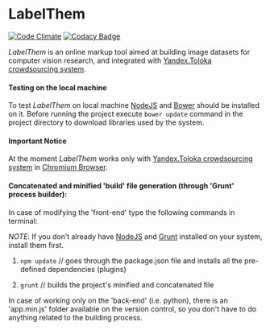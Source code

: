 # LabelThem

[![Code Climate](https://codeclimate.com/github/innosoft-pro/label-them/badges/gpa.svg)](https://codeclimate.com/github/innosoft-pro/label-them)
[![Codacy Badge](https://api.codacy.com/project/badge/Grade/735a6f0a94844ce686d680a0d4474789)](https://www.codacy.com/app/LabelThem/label-them?utm_source=github.com&amp;utm_medium=referral&amp;utm_content=innosoft-pro/label-them&amp;utm_campaign=Badge_Grade)

*LabelThem* is an online markup tool aimed at building image datasets for computer vision research, and integrated with [Yandex.Toloka crowdsourcing system](https://toloka.yandex.ru/).

#### Testing on the local machine
To test *LabelThem* on local machine [NodeJS](https://nodejs.org/en/) and [Bower](https://bower.io/) should be installed on it.
Before running the project execute `bower update` command in the project directory to download libraries used by the system.

#### Important Notice
At the moment *LabelThem* works  only with [Yandex.Toloka crowdsourcing system](https://toloka.yandex.ru/) in [Chromium Browser](http://www.chromium.org/Home).

#### Concatenated and minified 'build' file generation (through 'Grunt' process builder):

In case of modifying the 'front-end' type the following commands in terminal:

*NOTE*: If you don’t already have [NodeJS](https://nodejs.org/en/) and [Grunt](https://gruntjs.com/getting-started) 
installed on your system, install them first.

1) `npm update` // goes through the package.json file and installs all the pre-defined dependencies (plugins)

2) `grunt` // builds the project's minified and concatenated file

In case of working only on the 'back-end' (i.e. python),
there is an 'app.min.js' folder available on the version control,
so you don't have to do anything related to the building process.